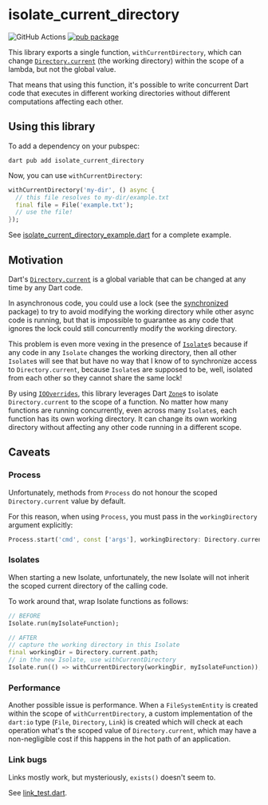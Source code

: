 # isolate_current_directory

![GitHub Actions](https://github.com/renatoathaydes/isolate_current_directory/workflows/CI/badge.svg)
[![pub package](https://img.shields.io/pub/v/isolate_current_directory.svg)](https://pub.dev/packages/isolate_current_directory)

This library exports a single function, `withCurrentDirectory`, which can
change [`Directory.current`](https://api.dart.dev/stable/2.18.3/dart-io/Directory/current.html)
(the working directory) within the scope of a lambda, but not the global value.

That means that using this function, it's possible to write concurrent Dart code that executes in different
working directories without different computations affecting each other.

## Using this library

To add a dependency on your pubspec:

```shell
dart pub add isolate_current_directory
```

Now, you can use `withCurrentDirectory`:

```dart
withCurrentDirectory('my-dir', () async {
  // this file resolves to my-dir/example.txt
  final file = File('example.txt');
  // use the file!
});
```

See [isolate_current_directory_example.dart](example/isolate_current_directory_example.dart) for a complete example.

## Motivation

Dart's [`Directory.current`](https://api.dart.dev/stable/2.18.3/dart-io/Directory/current.html)
is a global variable that can be changed at any time by any Dart code.

In asynchronous code, you could use a lock (see the [synchronized](https://pub.dev/packages/synchronized) package)
to try to avoid modifying the working directory while other async code is running, but that is impossible to
guarantee as any code that ignores the lock could still concurrently modify the working directory.

This problem is even more vexing in the presence of [`Isolate`](https://api.dart.dev/stable/2.18.3/dart-isolate/Isolate-class.html)s
because if any code in any `Isolate` changes the working directory, then all other `Isolate`s will see that but have
no way that I know of to synchronize access to `Directory.current`, because `Isolate`s are supposed to be, well,
isolated from each other so they cannot share the same lock!

By using [`IOOverrides`](https://api.dart.dev/stable/2.18.3/dart-io/IOOverrides-class.html),
this library leverages Dart [`Zone`](https://api.dart.dev/stable/2.18.3/dart-async/Zone-class.html)s to isolate
`Directory.current` to the scope of a function.
No matter how many functions are running concurrently, even across many `Isolate`s, each function has its own
working directory. It can change its own working directory without affecting any other code running in a different
scope.

## Caveats

### Process

Unfortunately, methods from `Process` do not honour the scoped `Directory.current` value by default.

For this reason, when using `Process`, you must pass in the `workingDirectory` argument explicitly:

```dart
Process.start('cmd', const ['args'], workingDirectory: Directory.current.path);
```

### Isolates

When starting a new Isolate, unfortunately, the new Isolate will not inherit the scoped current directory of the
calling code.

To work around that, wrap Isolate functions as follows:

```dart
// BEFORE
Isolate.run(myIsolateFunction);

// AFTER
// capture the working directory in this Isolate
final workingDir = Directory.current.path;
// in the new Isolate, use withCurrentDirectory
Isolate.run(() => withCurrentDirectory(workingDir, myIsolateFunction));  
```

### Performance

Another possible issue is performance. When a `FileSystemEntity` is created within the scope of `withCurrentDirectory`,
a custom implementation of the `dart:io` type (`File`, `Directory`, `Link`) is created which will check at each
operation what's the scoped value of `Directory.current`, which may have a non-negligible cost if this happens in
the hot path of an application.

### Link bugs

Links mostly work, but mysteriously, `exists()` doesn't seem to.

See [link_test.dart](test/link_test.dart).
